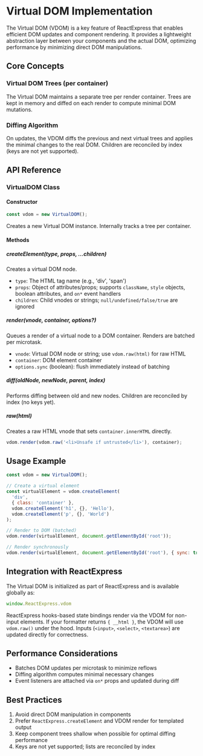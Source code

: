 # Virtual DOM Implementation

The Virtual DOM (VDOM) is a key feature of ReactExpress that enables efficient DOM updates and component rendering. It provides a lightweight abstraction layer between your components and the actual DOM, optimizing performance by minimizing direct DOM manipulations.

## Core Concepts

### Virtual DOM Trees (per container)
The Virtual DOM maintains a separate tree per render container. Trees are kept in memory and diffed on each render to compute minimal DOM mutations.

### Diffing Algorithm
On updates, the VDOM diffs the previous and next virtual trees and applies the minimal changes to the real DOM. Children are reconciled by index (keys are not yet supported).

## API Reference

### VirtualDOM Class

#### Constructor
```javascript
const vdom = new VirtualDOM();
```
Creates a new Virtual DOM instance. Internally tracks a tree per container.

#### Methods

##### createElement(type, props, ...children)
Creates a virtual DOM node.
- `type`: The HTML tag name (e.g., 'div', 'span')
- `props`: Object of attributes/props; supports `className`, `style` objects, boolean attributes, and `on*` event handlers
- `children`: Child vnodes or strings; `null/undefined/false/true` are ignored

##### render(vnode, container, options?)
Queues a render of a virtual node to a DOM container. Renders are batched per microtask.
- `vnode`: Virtual DOM node or string; use `vdom.raw(html)` for raw HTML
- `container`: DOM element container
- `options.sync` (boolean): flush immediately instead of batching

##### diff(oldNode, newNode, parent, index)
Performs diffing between old and new nodes. Children are reconciled by index (no keys yet).

##### raw(html)
Creates a raw HTML vnode that sets `container.innerHTML` directly.

```javascript
vdom.render(vdom.raw('<li>Unsafe if untrusted</li>'), container);
```

## Usage Example

```javascript
const vdom = new VirtualDOM();

// Create a virtual element
const virtualElement = vdom.createElement(
  'div',
  { class: 'container' },
  vdom.createElement('h1', {}, 'Hello'),
  vdom.createElement('p', {}, 'World')
);

// Render to DOM (batched)
vdom.render(virtualElement, document.getElementById('root'));

// Render synchronously
vdom.render(virtualElement, document.getElementById('root'), { sync: true });
```

## Integration with ReactExpress

The Virtual DOM is initialized as part of ReactExpress and is available globally as:

```javascript
window.ReactExpress.vdom
```

ReactExpress hooks-based state bindings render via the VDOM for non-input elements. If your formatter returns `{ __html }`, the VDOM will use `vdom.raw()` under the hood. Inputs (`<input>`, `<select>`, `<textarea>`) are updated directly for correctness.

## Performance Considerations

- Batches DOM updates per microtask to minimize reflows
- Diffing algorithm computes minimal necessary changes
- Event listeners are attached via `on*` props and updated during diff

## Best Practices

1. Avoid direct DOM manipulation in components
2. Prefer `ReactExpress.createElement` and VDOM render for templated output
3. Keep component trees shallow when possible for optimal diffing performance
4. Keys are not yet supported; lists are reconciled by index
